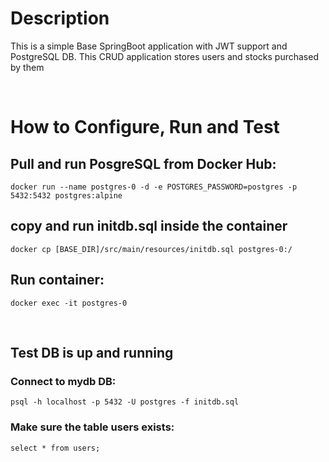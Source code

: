 # Description
This is a simple Base SpringBoot application with JWT support and PostgreSQL DB.
This CRUD application stores users and stocks purchased by them

<br/>

# How to Configure, Run and Test

## Pull and run PosgreSQL from Docker Hub: 
```
docker run --name postgres-0 -d -e POSTGRES_PASSWORD=postgres -p 5432:5432 postgres:alpine
```

## copy and run initdb.sql inside the container
```
docker cp [BASE_DIR]/src/main/resources/initdb.sql postgres-0:/
```

## Run container:
```
docker exec -it postgres-0
```
<br/>

## Test DB is up and running
### Connect to mydb DB:
```
psql -h localhost -p 5432 -U postgres -f initdb.sql 
```

### Make sure the table users exists:
```
select * from users;
```
